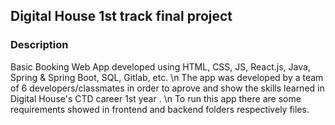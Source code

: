 ## Digital House 1st track final project
### Description
Basic Booking Web App developed using HTML, CSS, JS, React.js, Java, Spring & Spring Boot, SQL, Gitlab, etc. \n
The app was developed by a team of 6 developers/classmates in order to aprove and show the skills learned in Digital House's CTD career 1st year . \n
To run this app there are some requirements showed in frontend and backend folders respectively files.


